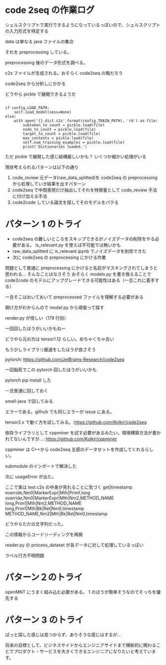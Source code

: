 # code 2seq の作業ログ

シェルスクリプトで実行できるようになっているっぽいので、シェルスクリプトの入力形式を特定する

data は単なる java ファイルの集合

それを preprocessing している。

preprocessing 後のデータ形式を調べる。

c2s ファイルが生成される。おそらく code2seq の略だろう

code2seq から分析しにかかる

どうやら pickle で展開できるようだ

```

if config.LOAD_PATH:
    self.load_model(sess=None)
else:
    with open('{}.dict.c2s'.format(config.TRAIN_PATH), 'rb') as file:
        subtoken_to_count = pickle.load(file)
        node_to_count = pickle.load(file)
        target_to_count = pickle.load(file)
        max_contexts = pickle.load(file)
        self.num_training_examples = pickle.load(file)
        print('Dictionaries loaded.')

```

ただ pickle で展開した感じ結構厳しいかも？
いくつか細かい処理がいる

現状考えられるパターンは以下の通り

1. code_review 元データ(raw_data_splitted)を code2seq の preprocessing から処理していき結果を出すパターン
2. code2seq で中間表現だけ抽出してそれを特徴量として code_review 手法に付け加える手法
3. code2code している論文を探してそのモデルをパクる

# パターン 1 のトライ

- code2seq の難しいところをスキップできるがノイズデータの削除をやる必要がある。 is_relevant.py を使えば不可能では無いかも
- raw_data_splitted に is_relevant.ipynb でノイズデータを削除できた
- 次に code2seq の preprocessing にかける作業

問題として普通に preprocessing にかけると名前がマスキングされてしまうと思われる...
そんなことはなさそう
おそらく models.py を書き換えることで code2code のモデルにアップグレードできる可能性はある（一旦これに着手する）

一旦そこはおいておいて preprocessed ファイルを理解する必要がある

開け方がわからんので model.py から頑張って探す

render.py が怪しい（179 行目）

一回回したほうがいいかもねー

どうやら元の方は tensor1.12 らしい。めちゃくちゃ古い

もう少しライブラリ厳選をしたほうが良さそう

pytorch: https://github.com/JetBrains-Research/code2seq

一回脳死でこの pytorch 回したほうがいいかも

pytorch pip install した

一旦普通に回しておく

small-java で回してみる

エラーである。github でも同じエラーが issue にある。

tensor2.x で動く方を試してみる。:https://github.com/Kolkir/code2seq

依存ライブラリとして cppminer を試す必要があるみたい。環境構築方法が書かれてないんですが...: https://github.com/Kolkir/cppminer

cppminer は C++から code2seq 五感のデータセットを作成してくれるらしい。

submodule のインポートで解決した

次に usageError が出た。

ここで実は test.c2s の中身が見れることに気づく
get|timestamp override,Nm0|MarkerExpr|Mth|Prim1,long override,Nm0|MarkerExpr|Mth|Nm2,METHOD_NAME long,Prim1|Mth|Nm2,METHOD_NAME long,Prim1|Mth|Bk|Ret|Nm0,timestamp METHOD_NAME,Nm2|Mth|Bk|Ret|Nm0,timestamp

どうやらただの文字列だった。

この情報からコードリーディングを再開

reader.py の process_dataset が各データに対して処理しているっぽい

ラベル行方不明問題

# パターン２のトライ

openMNT にうまく組み込む必要がある。
1 のほうが簡単そうなのでそっちを優先する

# パターン 3 のトライ

ぱっと探した感じは見つからず、ありそうな感じはするが...

将来の目標として、ビジネスサイドからエンジニアサイドまで横断的に関わることでプロダクト・サービスを大きくできるエンジニアになりたいと考えています。
